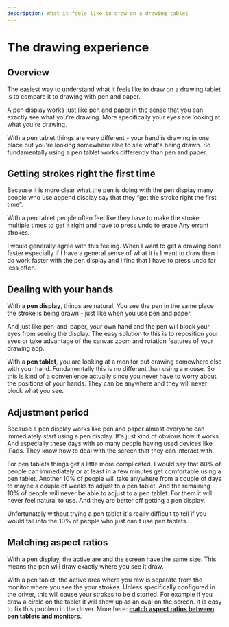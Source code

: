 ```yaml
---
description: What it feels like to draw on a drawing tablet
---
```


# The drawing experience

## Overview

The easiest way to understand what it feels like to draw on a drawing tablet is to compare it to drawing with pen and paper.

A pen display works just like pen and paper in the sense that you can exactly see what you're drawing. More specifically your eyes are looking at what you're drawing.

With a pen tablet things are very different - your hand is drawing in one place but you're looking somewhere else to see what's being drawn. So fundamentally using a pen tablet works differently than pen and paper.

## Getting strokes right the first time

Because it is more clear what the pen is doing with the pen display many people who use append display say that they “get the stroke right the first time”.

With a pen tablet people often feel like they have to make the stroke multiple times to get it right and have to press undo to erase Any errant strokes.

I would generally agree with this feeling. When I want to get a drawing done faster especially if I have a general sense of what it is I want to draw then I do work faster with the pen display and I find that I have to press undo far less often.

## Dealing with your hands



With a **pen display**, things are natural. You see the pen in the same place the stroke is being drawn - just like when you use pen and paper.

And just like pen-and-paper, your own hand and the pen will block your eyes from seeing the display. The easy solution to this is to reposition your eyes or take advantage of the canvas zoom and rotation features of your drawing app.

With a **pen tablet**, you are looking at a monitor but drawing somewhere else with your hand. Fundamentally this is no different than using a mouse.  So this is kind of a convenience actually since you never have to worry about the positions of your hands. They can be anywhere and they will never block what you see.

## Adjustment period

Because a pen display works like pen and paper almost everyone can immediately start using a pen display. It's just kind of obvious how it works. And especially these days with so many people having used devices like iPads. They know how to deal with the screen that they can interact with.

For pen tablets things get a little more complicated. I would say that 80% of people can immediately or at least in a few minutes get comfortable using a pen tablet. Another 10% of people will take anywhere from a couple of days to maybe a couple of weeks to adjust to a pen tablet. And the remaining 10% of people will never be able to adjust to a pen tablet. For them it will never feel natural to use. And they are better off getting a pen display.

Unfortunately without trying a pen tablet it's really difficult to tell if you would fall into the 10% of people who just can't use pen tablets..

## Matching aspect ratios

With a pen display, the active are and the screen have the same size. This means the pen will draw exactly where you see it draw.

With a pen tablet, the active area where you raw is separate from the monitor where you see the your strokes. Unless specifically configured in the driver, this will cause your strokes to be distorted. For example if you draw a circle on the tablet it will show up as an oval on the screen. It is easy to fix this problem in the driver. More here: [**match aspect ratios between pen tablets and monitors**](../core-features/active-area-aspect-ratio.md).
